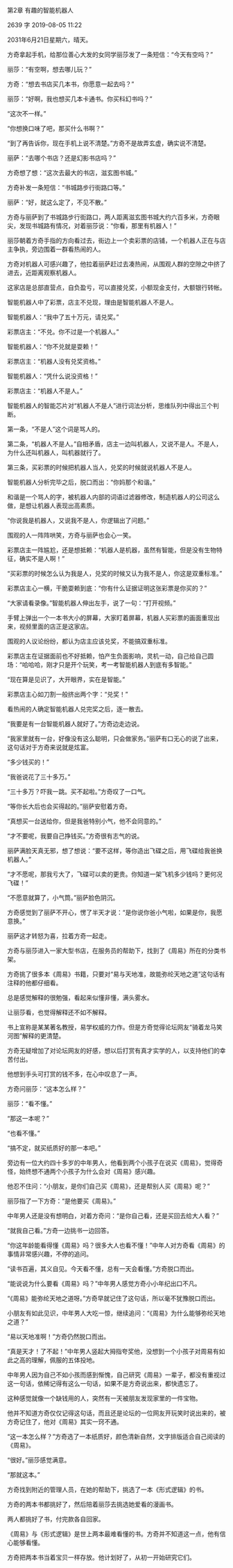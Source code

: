第2章 有趣的智能机器人

2639 字  2019-08-05 11:22

2031年6月21日星期六，晴天。

方奇拿起手机，给那位善心大发的女同学丽莎发了一条短信：“今天有空吗？”

丽莎：“有空啊，想去哪儿玩？”

方奇：“想去书店买几本书，你愿意一起去吗？”

丽莎：“好啊，我也想买几本卡通书。你买科幻书吗？”

“这次不一样。”

“你想换口味了吧，那买什么书啊？”

“到了再告诉你，现在手机上说不清楚。”方奇不是故弄玄虚，确实说不清楚。

丽萨：“去哪个书店？还是幻影书店吗？”

方奇想了想：“这次去最大的书店，滋玄图书城。”

方奇补发一条短信：“书城路步行街路口等。”

丽萨：“好，就这么定了，不见不散。”

方奇与丽萨到了书城路步行街路口，两人距离滋玄图书城大约六百多米，方奇眼尖，发现书城路有情况，对着丽莎说：“你看，那里有机器人！”

丽莎朝着方奇手指的方向看过去，街边上一个卖彩票的店铺，一个机器人正在与店主争执，旁边围着一群看热闹的人。

方奇对机器人可感兴趣了，他拉着丽萨赶过去凑热闹，从围观人群的空隙之中挤了进去，近距离观察机器人。

这家店是总部直营点，自负盈亏，可以直接兑奖，小额现金支付，大额银行转帐。

智能机器人中了彩票，店主不兑现，理由是智能机器人不是人。

智能机器人：“我中了五十万元，请兑奖。”

彩票店主：“不兑。你不过是一个机器人。”

智能机器人：“你不兑就是耍赖！”

彩票店主：“机器人没有兑奖资格。”

智能机器人：“凭什么说没资格！”

彩票店主：“机器人不是人。”

智能机器人的智能芯片对“机器人不是人”进行词法分析，思维队列中得出三个判断。

第一条，“不是人”这个词是骂人的。

第二条，“机器人不是人。”自相矛盾，店主一边叫机器人，又说不是人。不是人，为什么还叫机器人，叫机器就行了。

第三条，买彩票的时候把机器人当人，兑奖的时候就说机器人不是人。

智能机器人分析完毕之后，脱口而出：“你妈那个和谐。”

和谐是一个骂人的字，被机器人内部的词语过滤器修改，制造机器人的公司这么做，是想让机器人表现出高素质。

“你说我是机器人，又说我不是人，你逻辑出了问题。”

围观的人一阵阵哄笑，方奇与丽萨也会心一笑。

彩票店主一阵尴尬，还是想抵赖：“机器人是机器，虽然有智能，但是没有生物特征，确实不是人啊！”

“买彩票的时候怎么认为我是人，兑奖的时候又认为我不是人，你这是双重标准。”

彩票店主心一横，干脆耍赖到底：“你有什么证据证明这张彩票是你买的？”

“大家请看录像。”智能机器人伸出左手，说了一句：“打开视频。”

手臂上弹出一个一本书大小的屏幕，大家盯着屏幕，机器人买彩票的画面重现出来，视频里面的店正是这家店。

围观的人议论纷纷，都认为店主应该兑奖，不能搞双重标准。

彩票店主在证据面前也不好抵赖，怕产生负面影响，灵机一动，自己给自己圆场：“哈哈哈，刚才只是开个玩笑，考一考智能机器人到底有多智能。”

“现在算是见识了，大开眼界，实在是智能。”

彩票店主心如刀割一般挤出两个字：“兑奖！”

看热闹的人确定智能机器人兑完奖之后，逐一散去。

“我要是有一台智能机器人就好了。”方奇边走边说。

“我家里就有一台，好像没有这么聪明，只会做家务。”丽萨有口无心的说了出来，这句话对于方奇来说就是炫富。

“多少钱买的！”

“我爸说花了三十多万。”

“三十多万？吓我一跳。买不起啦。”方奇叹了一口气。

“等你长大后也会买得起的。”丽萨安慰着方奇。

“真想买一台送给你，但是我爸特别小气，他不会同意的。”

“才不要呢，我要自己挣钱买。”方奇很有志气的说。

丽萨满脸天真无邪，想了想说：“要不这样，等你造出飞碟之后，用飞碟给我爸换机器人。”

“才不愿呢，那我亏大了，飞碟可以卖的更贵。你知道一架飞机多少钱吗？更何况飞碟！”

“不愿意就算了，小气筒。”丽萨脸色阴沉。

方奇感觉到了丽萨不开心，愣了半天才说：“是你说你爸小气啦，如果是你，我愿意换。”

丽萨这才转怒为喜，拉着方奇一起走。

方奇与丽莎进入一家大型书店，在服务员的帮助下，找到了《周易》所在的分类书架。

方奇挑了很多本《周易》书籍，只要对“易与天地准，故能弥纶天地之道”这句话有注释的他都仔细看。

总是感觉解释的很勉强，看起来似懂非懂，满头雾水。

让丽莎看，也觉得解释还不如不解释。

书上宣称是某某著名教授，易学权威的力作。但是方奇觉得论坛网友“骑着龙马笑河图”解释的更清楚。

方奇无疑增加了对论坛网友的好感，想以后打赏有真才实学的人，以支持他们的幸苦付出。

他想到手头可打赏的钱不多，在心中叹息了一声。

方奇问丽莎：“这本怎么样？”

丽莎：“看不懂。”

“那这一本呢？”

“也看不懂。”

“搞不定，就买纸质好的那一本吧。”

旁边有一位大约四十多岁的中年男人，他看到两个小孩子在说买《周易》，觉得奇怪，始终想不通两个小孩子为什么会对《周易》感兴趣。

他忍不住问：“小朋友，是你们自己买《周易》，还是帮别人买《周易》呢？”

丽莎指了一下方奇：“是他要买《周易》。”

中年男人还是没有想明白，对着方奇问：“是你自己看，还是买回去给大人看？”

“就我自己看。”方奇一边挑书一边回答。

“你这年龄能看得懂《周易》吗？很多大人也看不懂！”中年人对方奇看《周易》的事情非常感兴趣，不停的追问。

“读书百遍，其义自见。今天看不懂，总有一天会看懂。”方奇脱口而出。

“能说说为什么要看《周易》吗？”中年男人感觉方奇小小年纪出口不凡。

“《周易》能弥纶天地之道呀。”方奇早就记住了这句话，所以毫不犹豫脱口而出。

小朋友有如此见识，中年男人大吃一惊，继续追问：“《周易》为什么能够弥纶天地之道？”

“易以天地准啊！”方奇仍然脱口而出。

“真是天才！了不起！”中年男人竖起大拇指夸奖他，没想到一个小孩子对周易有如此之高的理解，佩服的五体投地。

中年男人因为自己不如小孩而感到惭愧，自己研究《周易》一辈子，都没有重视过这一句话，依稀记得有这么一句话，如果不是方奇说出来，都快遗忘了。

这种感觉就像一个缺钱用的人，突然有一天被朋友发现家里的一件宝物。

他并不知道方奇仅仅记得这句话，而且还是论坛的一位网友开玩笑时说出来的，被方奇记住了，他对《周易》其实一窍不通。

“这一本怎么样？”方奇选了一本纸质好，颜色清新自然，文字排版适合自己阅读的《周易》。

“很好。”丽莎感觉满意。

“那就这本。”

方奇找到附近的管理人员，在她的帮助下，挑选了一本《形式逻辑》的书。

方奇的两本书都挑好了，然后陪着丽莎去挑选她爱看的漫画书。

两人都挑好了书，付完款各自回家。

《周易》与《形式逻辑》是世上两本最难看懂的书。方奇并不知道这一点，他有信心能够看懂。

方奇把两本书当着宝贝一样存放。他计划好了，从初一开始研究它们。